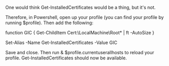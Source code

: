 One would think Get-InstalledCertificates would be a thing, but it's not.

Therefore, in Powershell, open up your profile (you can find your profile by running $profile). Then add the following:

function GIC {
    Get-ChildItem Cert:\LocalMachine\Root\* | ft -AutoSize
}

Set-Alias -Name Get-InstalledCertificates -Value GIC

Save and close. Then run & $profile.currentuserallhosts to reload your profile. Get-InstalledCertificates should now be available.
